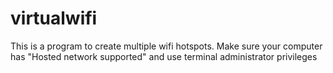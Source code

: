 # virtualwifi
This is a program to create multiple wifi hotspots. Make sure your computer has "Hosted network supported" and use terminal administrator privileges
